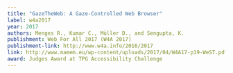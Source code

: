 ```yaml
---
title: "GazeTheWeb: A Gaze-Controlled Web Browser"
label: w4a2017
year: 2017
authors: Menges R., Kumar C., Müller D., and Sengupta, K.
publishment: Web For All 2017 (W4A 2017)
publishment-link: http://www.w4a.info/2016/2017
link: http://www.mamem.eu/wp-content/uploads/2017/04/W4A17-p19-WeST.pdf
award: Judges Award at TPG Accessibility Challenge
---
```


